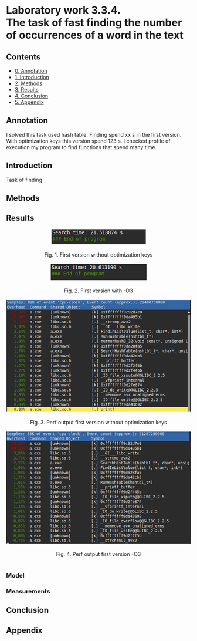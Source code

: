 # Laboratory work 3.3.4.<br>The task of fast finding the number of occurrences of a word in the text
## Contents
- [0. Annotation](#annotation)
- [1. Introduction](#introduction)
- [2. Methods](#methods)
- [3. Results](#results)
- [4. Conclusion](#conclusion)
- [5. Appendix](#appendix)

## Annotation
I solved this task used hash table. Finding spend xx s in the first version. With optimization keys this version spend 123 s. I checked profile of execution my program to find functions that spend many time. 


## Introduction
Task of finding


## Methods

## Results


<div align="center"><img src="img/FirstVersionWithoutOptimizationKeys.png"></div><br>
  <div align="center"> Fig. 1. First version without optimization keys</div><br>

<div align="center"><img src="img/FirstVersionWithO3.png"></div><br>
  <div align="center"> Fig. 2. First version with -O3</div><br>


<div align="center"><img src="img/PerfOutputFirstVersionWithoutOptimizationKeys.png"></div><br>
  <div align="center"> Fig. 3. Perf output first version without optimization keys</div><br>

<div align="center"><img src="img/PerfOutputFirstVersionWithO3.png"></div><br>
  <div align="center"> Fig. 4. Perf output first version -O3</div><br>

### Model

### Measurements

## Conclusion

## Appendix
